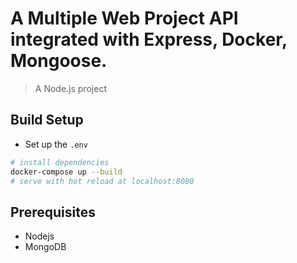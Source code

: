 # A Multiple Web Project API integrated with Express, Docker, Mongoose.

> A Node.js project

## Build Setup
- Set up the `.env`

``` bash
# install dependencies
docker-compose up --build
# serve with hot reload at localhost:8080
```
## Prerequisites
- Nodejs
- MongoDB
